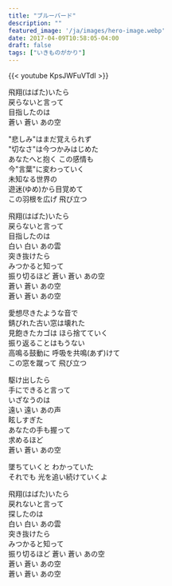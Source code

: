```yaml
---
title: "ブルーバード"
description: ""
featured_image: '/ja/images/hero-image.webp'
date: 2017-04-09T10:58:05-04:00
draft: false
tags: ["いきものがかり"]
---
```


{{< youtube KpsJWFuVTdI >}}

飛翔(はばた)いたら  
戻らないと言って  
目指したのは  
蒼い 蒼い あの空

"悲しみ"はまだ覚えられず  
"切なさ"は今つかみはじめた  
あなたへと抱く この感情も  
今"言葉"に変わっていく  
未知なる世界の  
遊迷(ゆめ)から目覚めて  
この羽根を広げ 飛び立つ

飛翔(はばた)いたら  
戻らないと言って  
目指したのは  
白い 白い あの雲  
突き抜けたら  
みつかると知って  
振り切るほど 蒼い 蒼い あの空  
蒼い 蒼い あの空  
蒼い 蒼い あの空

愛想尽きたような音で  
錆びれた古い窓は壊れた  
見飽きたカゴは ほら捨てていく  
振り返ることはもうない  
高鳴る鼓動に 呼吸を共鳴(あず)けて  
この窓を蹴って 飛び立つ

駆け出したら  
手にできると言って  
いざなうのは  
遠い 遠い あの声  
眩しすぎた  
あなたの手も握って  
求めるほど  
蒼い 蒼い あの空

墜ちていくと わかっていた  
それでも 光を追い続けていくよ

飛翔(はばた)いたら  
戻れないと言って  
探したのは  
白い 白い あの雲  
突き抜けたら  
みつかると知って  
振り切るほど 蒼い 蒼い あの空  
蒼い 蒼い あの空  
蒼い 蒼い あの空
